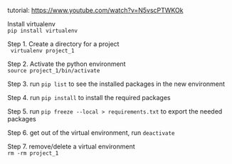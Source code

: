 tutorial: https://www.youtube.com/watch?v=N5vscPTWKOk

Install virtualenv  
```pip install virtualenv```

Step 1. Create a directory for a project   
``` virtualenv project_1```

Step 2. Activate the python environment   
```source project_1/bin/activate```

Step 3. run ```pip list``` to see the installed packages in the new environment

Step 4. run ```pip install``` to install the required packages


Step 5. run ```pip freeze --local > requirements.txt``` to export the needed packages

Step 6. get out of the virtual environment, run ```deactivate```

Step 7. remove/delete a virtual environment  
```rm -rm project_1```
